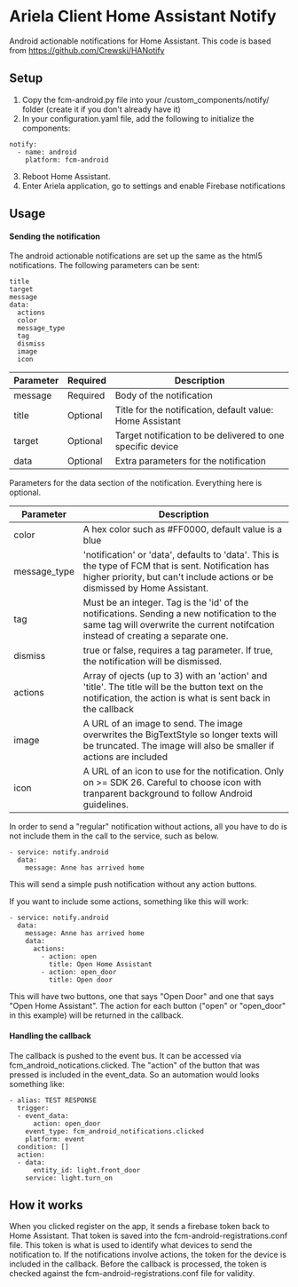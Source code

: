 # Ariela Client Home Assistant Notify
Android actionable notifications for Home Assistant.
This code is based from https://github.com/Crewski/HANotify
## Setup
1.  Copy the fcm-android.py file into your /custom_components/notify/ folder (create it if you don't already have it)
2.  In your configuration.yaml file, add the following to initialize the components:

```
notify:    
  - name: android
    platform: fcm-android
```

3.  Reboot Home Assistant.
4.  Enter Ariela application, go to settings and enable Firebase notifications

## Usage
#### Sending the notification
The android actionable notifications are set up the same as the html5 notifications.  The following parameters can be sent:
```
title
target
message
data:
  actions
  color
  message_type
  tag
  dismiss
  image
  icon

```

| Parameter | Required | Description |
| --- | --- | --- |
| message | Required | Body of the notification |
| title | Optional | Title for the notification, default value: Home Assistant |
| target | Optional | Target notification to be delivered to one specific device |
| data | Optional | Extra parameters for the notification |

Parameters for the data section of the notification.  Everything here is optional.

| Parameter | Description |
| --- | --- | 
| color | A hex color such as #FF0000, default value is a blue |
| message_type | 'notification' or 'data', defaults to 'data'.  This is the type of FCM that is sent.  Notification has higher priority, but can't include actions or be dismissed by Home Assistant. |
| tag | Must be an integer.  Tag is the 'id' of the notifications.  Sending a new notification to the same tag will overwrite the current notifcation instead of creating a separate one. |
| dismiss | true or false, requires a tag parameter.  If true, the notification will be dismissed. |
| actions | Array of ojects (up to 3) with an 'action' and 'title'.  The title will be the button text on the notification, the action is what is sent back in the callback |
| image | A URL of an image to send.  The image overwrites the BigTextStyle so longer texts will be truncated.  The image will also be smaller if actions are included |
| icon | A URL of an icon to use for the notification.  Only on >= SDK 26.  Careful to choose icon with tranparent background to follow Android guidelines.

In order to send a "regular" notification without actions, all you have to do is not include them in the call to the service, such as below.
```
- service: notify.android
  data:
    message: Anne has arrived home
```
 This will send a simple push notification without any action buttons.
 
 
 If you want to include some actions, something like this will work:
```
- service: notify.android
  data:
    message: Anne has arrived home
    data:
      actions:
        - action: open
          title: Open Home Assistant
        - action: open_door
          title: Open door 
```
  This will have two buttons, one that says "Open Door" and one that says "Open Home Assistant".  The action for each button ("open" or "open_door" in this example) will be returned in the callback.
  
#### Handling the callback
The callback is pushed to the event bus.  It can be accessed via fcm_android_notications.clicked.  The "action" of the button that was pressed is included in the event_data.  So an automation would looks something like:
```
- alias: TEST RESPONSE
  trigger:
  - event_data:
      action: open_door
    event_type: fcm_android_notifications.clicked
    platform: event
  condition: []
  action:
  - data:
      entity_id: light.front_door
    service: light.turn_on
```

## How it works
When you clicked register on the app, it sends a firebase token back to Home Assistant.  That token is saved into the fcm-android-registrations.conf file.  This token is what is used to identify what devices to send the notification to.  If the notifications involve actions, the token for the device is included in the callback.  Before the callback is processed, the token is checked against the fcm-android-registrations.conf file for validity.
